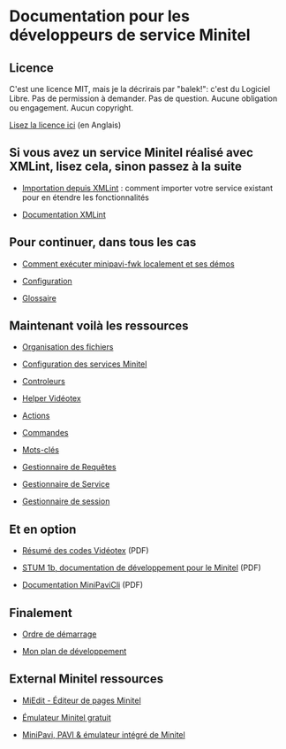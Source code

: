 # Documentation pour les développeurs de service Minitel


## Licence

C'est une licence MIT, mais je la décrirais par "balek!": c'est du Logiciel Libre.
Pas de permission à demander. Pas de question. Aucune obligation ou engagement. Aucun copyright.

[Lisez la licence ici](../../LICENSE) (en Anglais)


## Si vous avez un service Minitel réalisé avec XMLint, lisez cela, sinon passez à la suite

- [Importation depuis XMLint](./XMLint-transition.md) : comment importer votre service existant pour en étendre les fonctionnalités

- [Documentation XMLint](https://raw.githubusercontent.com/ludosevilla/minipaviCli/master/XMLint/XMLint-doc.pdf)


## Pour continuer, dans tous les cas

- [Comment exécuter minipavi-fwk localement et ses démos](./Local-execution.md)

- [Configuration](./Configurations.md)

- [Glossaire](./Glossary.md)



## Maintenant voilà les ressources 

- [Organisation des fichiers](./Service-files-organization.md)

- [Configuration des services Minitel](./Configurations.md)

- [Controleurs](./Controllers.md)

- [Helper Vidéotex](./Videotex-helper.md)

- [Actions](./Actions.md)

- [Commandes](./Cmds.md)

- [Mots-clés](./Keywords.md)

- [Gestionnaire de Requêtes](./Query-handler.md)

- [Gestionnaire de Service](./Service-handler.md)

- [Gestionnaire de session](./Session-handler.md)


## Et en option

- [Résumé des codes Vidéotex](https://www.minipavi.fr/videotex-codes.pdf) (PDF)

- [STUM 1b, documentation de développement pour le Minitel](https://www.minipavi.fr/stum1b.pdf) (PDF)

- [Documentation MiniPaviCli](https://github.com/ludosevilla/minipaviCli/blob/main/MiniPaviCli-doc.pdf) (PDF)


## Finalement

- [Ordre de démarrage](./Bootstrap.md)

- [Mon plan de développement](./Schedule.md)


## External Minitel ressources

- [MiEdit - Éditeur de pages Minitel](https://minitel.cquest.org/)

- [Émulateur Minitel gratuit](https://www.minipavi.fr/emulminitel/indexws.php)

- [MiniPavi, PAVI & émulateur intégré de Minitel](https://www.minipavi.fr/)
